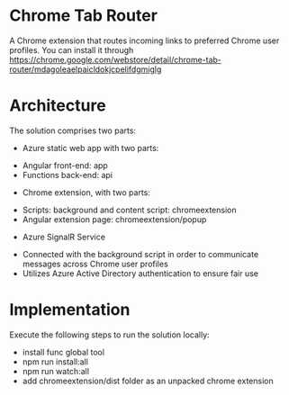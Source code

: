 # Chrome Tab Router
A Chrome extension that routes incoming links to preferred Chrome user profiles.
You can install it through https://chrome.google.com/webstore/detail/chrome-tab-router/mdagoleaelpaicldokjcpelifdgmiglg

# Architecture
The solution comprises two parts:
* Azure static web app with two parts:
- Angular front-end: app
- Functions back-end: api
* Chrome extension, with two parts:
- Scripts: background and content script: chromeextension
- Angular extension page: chromeextension/popup
* Azure SignalR Service
- Connected with the background script in order to communicate messages across Chrome user profiles
- Utilizes Azure Active Directory authentication to ensure fair use

# Implementation
Execute the following steps to run the solution locally:
* install func global tool
* npm run install:all
* npm run watch:all
* add chromeextension/dist folder as an unpacked chrome extension
